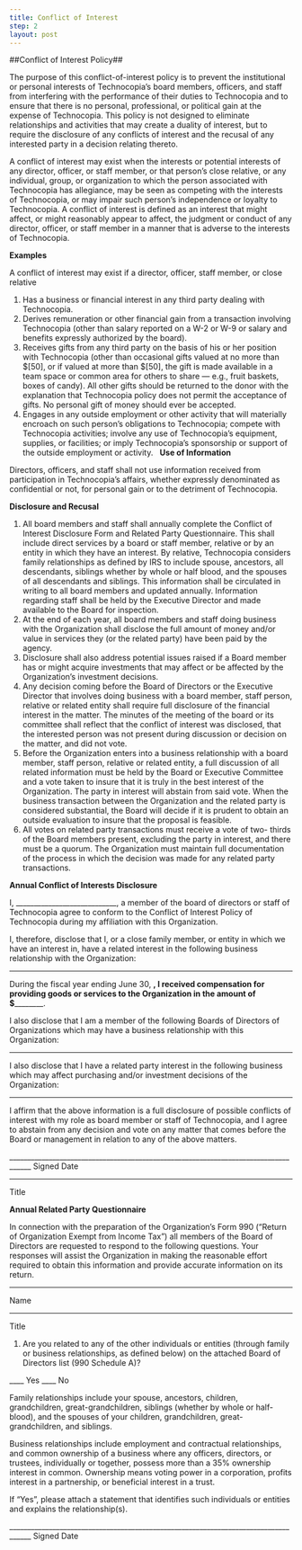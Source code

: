 ```yaml
---
title: Conflict of Interest
step: 2
layout: post
---
```


##Conflict of Interest Policy##

The purpose of this conflict-of-interest policy is to prevent the institutional or personal interests of Technocopia’s board members, officers, and staff from interfering with the performance of their duties to Technocopia and to ensure that there is no personal, professional, or political gain at the expense of Technocopia. This policy is not designed to eliminate relationships and activities that may create a duality of interest, but to require the disclosure of any conflicts of interest and the recusal of any interested party in a decision relating thereto.

A conflict of interest may exist when the interests or potential interests of any director, officer, or staff member, or that person’s close relative, or any individual, group, or organization to which the person associated with Technocopia has allegiance, may be seen as competing with the interests of Technocopia, or may impair such person’s independence or loyalty to Technocopia. A conflict of interest is defined as an interest that might affect, or might reasonably appear to affect, the judgment or conduct of any director, officer, or staff member in a manner that is adverse to the interests of Technocopia.

**Examples**

A conflict of interest may exist if a director, officer, staff member, or close relative
  1. Has a business or financial interest in any third party dealing with Technocopia.
  2. Derives remuneration or other financial gain from a transaction involving Technocopia (other than salary reported on a W-2 or W-9 or salary and benefits expressly authorized by the board).
  3. Receives gifts from any third party on the basis of his or her position with Technocopia (other than occasional gifts valued at no more than $[50], or if valued at more than $[50], the gift is made available in a team space or common area for others to share — e.g., fruit baskets, boxes of candy). All other gifts should be returned to the donor with the explanation that Technocopia policy does not permit the acceptance of gifts. No personal gift of money should ever be accepted.
  4. Engages in any outside employment or other activity that will materially encroach on such person’s obligations to Technocopia; compete with Technocopia activities; involve any use of Technocopia’s equipment, supplies, or facilities; or imply Technocopia’s sponsorship or support of the outside employment or activity.				 					 
**Use of Information**
	
Directors, officers, and staff shall not use information received from participation in Technocopia’s affairs, whether expressly denominated as confidential or not, for personal gain or to the detriment of Technocopia.

**Disclosure and Recusal**
  1. All board members and staff shall annually complete the Conflict of Interest Disclosure Form and Related Party Questionnaire. This shall include direct services by a board or staff member, relative or by an entity in which they have an interest. By relative, Technocopia considers family relationships as defined by IRS to include spouse, ancestors, all descendants, siblings whether by whole or half blood, and the spouses of all descendants and siblings. This information shall be circulated in writing to all board members and updated annually. Information regarding staff shall be held by the Executive Director and made available to the Board for inspection.
  2. At the end of each year, all board members and staff doing business with the Organization shall disclose the full amount of money and/or value in services they (or the related party) have been paid by the agency.
  3. Disclosure shall also address potential issues raised if a Board member has or might acquire investments that may affect or be affected by the Organization’s investment decisions.
  4. Any decision coming before the Board of Directors or the Executive Director that involves doing business with a board member, staff person, relative or related entity shall require full disclosure of the financial interest in the matter. The minutes of the meeting of the board or its committee shall reflect that the conflict of interest was disclosed, that the interested person was not present during discussion or decision on the matter, and did not vote.
  5. Before the Organization enters into a business relationship with a board member, staff person, relative or related entity, a full discussion of all related information must be held by the Board or Executive Committee and a vote taken to insure that it is truly in the best interest of the Organization. The party in interest will abstain from said vote. When the business transaction between the Organization and the related party is considered substantial, the Board will decide if it is prudent to obtain an outside evaluation to insure that the proposal is feasible.
  6. All votes on related party transactions must receive a vote of two- thirds of the Board members present, excluding the party in interest, and there must be a quorum. The Organization must maintain full documentation of the process in which the decision was made for any related party transactions.

**Annual Conflict of Interests Disclosure**

I, ____________________________, a member of the board of directors or staff of Technocopia agree to conform to the Conflict of Interest Policy of Technocopia during my affiliation with this Organization.

I, therefore, disclose that I, or a close family member, or entity in which we have an interest in, have a related interest in the following business relationship with the Organization:
____________________________________________________________________________________

During the fiscal year ending June 30, ______, I received compensation for providing goods or services to the Organization in the amount of $______________.
	
I also disclose that I am a member of the following Boards of Directors of Organizations which may have a business relationship with this Organization:
____________________________________________________________________________________
	
I also disclose that I have a related party interest in the following business which may affect purchasing and/or investment decisions of the Organization:
____________________________________________________________________________________
	
I affirm that the above information is a full disclosure of possible conflicts of interest with my role as board member or staff of Technocopia, and I agree to abstain from any decision and vote on any matter that comes before the Board or management in relation to any of the above matters.

____________________________________________________________________________________ 				Signed						Date 

______________________________________________
Title
	
**Annual Related Party Questionnaire**

In connection with the preparation of the Organization’s Form 990 (“Return of Organization Exempt from Income Tax”) all members of the Board of Directors are requested to respond to the following questions. Your responses will assist the Organization in making the reasonable effort required to obtain this information and provide accurate information on its return.

______________________________________________					
Name 

______________________________________________
Title
	
1. Are you related to any of the other individuals or entities (through family or business relationships, as defined below) on the attached Board of Directors list (990 Schedule A)?
	
____ Yes ____ No
	
Family relationships include your spouse, ancestors, children, grandchildren, great-grandchildren, siblings (whether by whole or half-blood), and the spouses of your children, grandchildren, great-grandchildren, and siblings.
	
Business relationships include employment and contractual relationships, and common ownership of a business where any officers, directors, or trustees, individually or together, possess more than a 35% ownership interest in common. Ownership means voting power in a corporation, profits interest in a partnership, or beneficial interest in a trust.

If “Yes”, please attach a statement that identifies such individuals or entities and explains the relationship(s).
	
____________________________________________________________________________________ 				Signed						Date 


